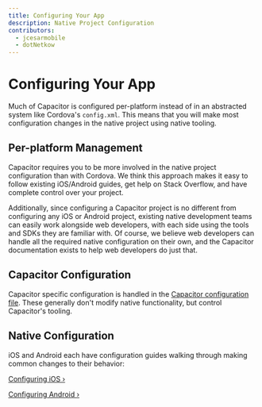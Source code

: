 ```yaml
---
title: Configuring Your App
description: Native Project Configuration
contributors:
  - jcesarmobile
  - dotNetkow
---
```


# Configuring Your App

Much of Capacitor is configured per-platform instead of in an abstracted system like Cordova's `config.xml`. This means that you will make most configuration changes in the native project using native tooling.

## Per-platform Management

Capacitor requires you to be more involved in the native project configuration than with Cordova. We think this approach makes it easy to follow existing iOS/Android guides, get help on Stack Overflow, and have complete control over your project.

Additionally, since configuring a Capacitor project is no different from configuring any iOS or Android project, existing native development teams can easily work alongside web developers, with each side using the tools and SDKs they are familiar with. Of course, we believe web developers can handle all the required native configuration on their own, and the Capacitor documentation exists to help web developers do just that.

## Capacitor Configuration

Capacitor specific configuration is handled in the [Capacitor configuration file](/docs/config). These generally don't modify native functionality, but control Capacitor's tooling.

## Native Configuration

iOS and Android each have configuration guides walking through making common changes to their behavior:

[Configuring iOS &#8250;](/docs/ios/configuration)

[Configuring Android &#8250;](/docs/android/configuration)
